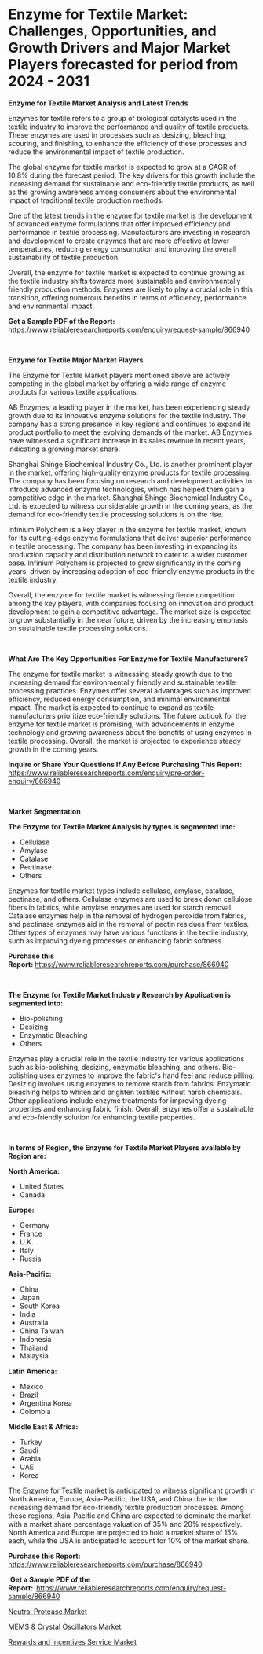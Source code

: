 <p><h1>Enzyme for Textile Market: Challenges, Opportunities, and Growth Drivers and Major Market Players forecasted for period from 2024 - 2031</h1></p><p><strong>Enzyme for Textile Market Analysis and Latest Trends</strong></p>
<p><p>Enzymes for textile refers to a group of biological catalysts used in the textile industry to improve the performance and quality of textile products. These enzymes are used in processes such as desizing, bleaching, scouring, and finishing, to enhance the efficiency of these processes and reduce the environmental impact of textile production.</p><p>The global enzyme for textile market is expected to grow at a CAGR of 10.8% during the forecast period. The key drivers for this growth include the increasing demand for sustainable and eco-friendly textile products, as well as the growing awareness among consumers about the environmental impact of traditional textile production methods.</p><p>One of the latest trends in the enzyme for textile market is the development of advanced enzyme formulations that offer improved efficiency and performance in textile processing. Manufacturers are investing in research and development to create enzymes that are more effective at lower temperatures, reducing energy consumption and improving the overall sustainability of textile production.</p><p>Overall, the enzyme for textile market is expected to continue growing as the textile industry shifts towards more sustainable and environmentally friendly production methods. Enzymes are likely to play a crucial role in this transition, offering numerous benefits in terms of efficiency, performance, and environmental impact.</p></p>
<p><strong>Get a Sample PDF of the Report:&nbsp;</strong> <a href="https://www.reliableresearchreports.com/enquiry/request-sample/866940">https://www.reliableresearchreports.com/enquiry/request-sample/866940</a></p>
<p>&nbsp;</p>
<p><strong>Enzyme for Textile Major Market Players</strong></p>
<p><p>The Enzyme for Textile Market players mentioned above are actively competing in the global market by offering a wide range of enzyme products for various textile applications. </p><p>AB Enzymes, a leading player in the market, has been experiencing steady growth due to its innovative enzyme solutions for the textile industry. The company has a strong presence in key regions and continues to expand its product portfolio to meet the evolving demands of the market. AB Enzymes have witnessed a significant increase in its sales revenue in recent years, indicating a growing market share.</p><p>Shanghai Shinge Biochemical Industry Co., Ltd. is another prominent player in the market, offering high-quality enzyme products for textile processing. The company has been focusing on research and development activities to introduce advanced enzyme technologies, which has helped them gain a competitive edge in the market. Shanghai Shinge Biochemical Industry Co., Ltd. is expected to witness considerable growth in the coming years, as the demand for eco-friendly textile processing solutions is on the rise.</p><p>Infinium Polychem is a key player in the enzyme for textile market, known for its cutting-edge enzyme formulations that deliver superior performance in textile processing. The company has been investing in expanding its production capacity and distribution network to cater to a wider customer base. Infinium Polychem is projected to grow significantly in the coming years, driven by increasing adoption of eco-friendly enzyme products in the textile industry.</p><p>Overall, the enzyme for textile market is witnessing fierce competition among the key players, with companies focusing on innovation and product development to gain a competitive advantage. The market size is expected to grow substantially in the near future, driven by the increasing emphasis on sustainable textile processing solutions.</p></p>
<p>&nbsp;</p>
<p><strong>What Are The Key Opportunities For Enzyme for Textile Manufacturers?</strong></p>
<p><p>The enzyme for textile market is witnessing steady growth due to the increasing demand for environmentally friendly and sustainable textile processing practices. Enzymes offer several advantages such as improved efficiency, reduced energy consumption, and minimal environmental impact. The market is expected to continue to expand as textile manufacturers prioritize eco-friendly solutions. The future outlook for the enzyme for textile market is promising, with advancements in enzyme technology and growing awareness about the benefits of using enzymes in textile processing. Overall, the market is projected to experience steady growth in the coming years.</p></p>
<p><strong>Inquire or Share Your Questions If Any Before Purchasing This Report:</strong> <a href="https://www.reliableresearchreports.com/enquiry/pre-order-enquiry/866940">https://www.reliableresearchreports.com/enquiry/pre-order-enquiry/866940</a></p>
<p>&nbsp;</p>
<p><strong>Market Segmentation</strong></p>
<p><strong>The Enzyme for Textile Market Analysis by types is segmented into:</strong></p>
<p><ul><li>Cellulase</li><li>Amylase</li><li>Catalase</li><li>Pectinase</li><li>Others</li></ul></p>
<p><p>Enzymes for textile market types include cellulase, amylase, catalase, pectinase, and others. Cellulase enzymes are used to break down cellulose fibers in fabrics, while amylase enzymes are used for starch removal. Catalase enzymes help in the removal of hydrogen peroxide from fabrics, and pectinase enzymes aid in the removal of pectin residues from textiles. Other types of enzymes may have various functions in the textile industry, such as improving dyeing processes or enhancing fabric softness.</p></p>
<p><strong>Purchase this Report:&nbsp;</strong><a href="https://www.reliableresearchreports.com/purchase/866940">https://www.reliableresearchreports.com/purchase/866940</a></p>
<p>&nbsp;</p>
<p><strong>The Enzyme for Textile Market Industry Research by Application is segmented into:</strong></p>
<p><ul><li>Bio-polishing</li><li>Desizing</li><li>Enzymatic Bleaching</li><li>Others</li></ul></p>
<p><p>Enzymes play a crucial role in the textile industry for various applications such as bio-polishing, desizing, enzymatic bleaching, and others. Bio-polishing uses enzymes to improve the fabric's hand feel and reduce pilling. Desizing involves using enzymes to remove starch from fabrics. Enzymatic bleaching helps to whiten and brighten textiles without harsh chemicals. Other applications include enzyme treatments for improving dyeing properties and enhancing fabric finish. Overall, enzymes offer a sustainable and eco-friendly solution for enhancing textile properties.</p></p>
<p>&nbsp;</p>
<p><strong>In terms of Region, the Enzyme for Textile Market Players available by Region are:</strong></p>
<p>
    <p> <strong> North America: </strong>
        <ul>
            <li>United States</li>
            <li>Canada</li>
        </ul>
        </p> 
    <p> <strong> Europe: </strong>
        <ul>
            <li>Germany</li>
            <li>France</li>
            <li>U.K.</li>
            <li>Italy</li>
            <li>Russia</li>
        </ul>
        </p> 
    <p> <strong> Asia-Pacific: </strong>
        <ul>
            <li>China</li>
            <li>Japan</li>
            <li>South Korea</li>
            <li>India</li>
            <li>Australia</li>
            <li>China Taiwan</li>
            <li>Indonesia</li>
            <li>Thailand</li>
            <li>Malaysia</li>
        </ul>
        </p> 
    <p> <strong> Latin America: </strong>
        <ul>
            <li>Mexico</li>
            <li>Brazil</li>
            <li>Argentina Korea</li>
            <li>Colombia</li>
        </ul>
        </p> 
    <p> <strong> Middle East & Africa: </strong>
        <ul>
            <li>Turkey</li>
            <li>Saudi</li>
            <li>Arabia</li>
            <li>UAE</li>
            <li>Korea</li>
        </ul>
    </p>
    </p>
<p><p>The Enzyme for Textile market is anticipated to witness significant growth in North America, Europe, Asia-Pacific, the USA, and China due to the increasing demand for eco-friendly textile production processes. Among these regions, Asia-Pacific and China are expected to dominate the market with a market share percentage valuation of 35% and 20% respectively. North America and Europe are projected to hold a market share of 15% each, while the USA is anticipated to account for 10% of the market share.</p></p>
<p><strong>Purchase this Report: </strong><a href="https://www.reliableresearchreports.com/purchase/866940">https://www.reliableresearchreports.com/purchase/866940</a></p>
<p>&nbsp;<strong>Get a Sample PDF of the Report:&nbsp;&nbsp;</strong><a href="https://www.reliableresearchreports.com/enquiry/request-sample/866940">https://www.reliableresearchreports.com/enquiry/request-sample/866940</a></p>
<p><strong></strong></p>
<p><p><a href="https://github.com/singletonthaxterkelliehr2df/Market-Research-Report-List-1/blob/main/neutral-protease-market.md">Neutral Protease Market</a></p><p><a href="https://view.publitas.com/reportprime-1/mems-crystal-oscillators-market-provides-detailed-segmentation-of-this-market-based-on-type-application-and-region-and-forecast-for-the-period-from-2024-2031/">MEMS & Crystal Oscillators Market</a></p><p><a href="https://view.publitas.com/reportprime-1/rewards-and-incentives-service-market-size-market-trends-and-growth-outlook-forecasted-for-period-from-2024-to-2031/">Rewards and Incentives Service Market</a></p></p>